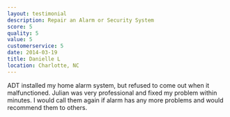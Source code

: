 ```yaml
---
layout: testimonial
description: Repair an Alarm or Security System
score: 5
quality: 5
value: 5
customerservice: 5
date: 2014-03-19
title: Danielle L
location: Charlotte, NC
---
```

ADT installed my home alarm system, but refused to come out when it malfunctioned. Julian was very professional and fixed my problem within minutes. I would call them again if alarm has any more problems and would recommend them to others.
